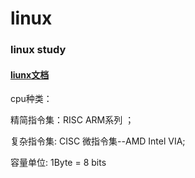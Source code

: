 # linux


### linux study
   
####  [ liunx文档]( http://cn.linux.vbird.org/linux_basic/linux_basic.php) 

cpu种类：

 精简指令集：RISC ARM系列 ；

 复杂指令集: CISC 微指令集--AMD Intel VIA;

容量单位: 1Byte = 8 bits




